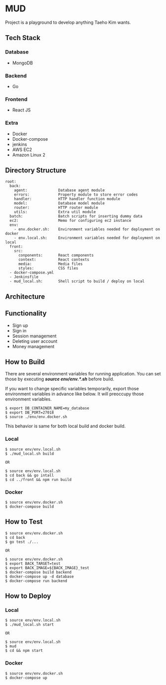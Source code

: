 # MUD
Project is a playground to develop anything Taeho Kim wants.

## Tech Stack
### Database
  * MongoDB

### Backend
  * Go

### Frontend
  * React JS

### Extra
  * Docker
  * Docker-compose
  * jenkins
  * AWS EC2
  * Amazon Linux 2

## Directory Structure
```
root:
  back:
    agent:              Database agent module
    errors:             Property module to store error codes
    handler:            HTTP handler function module
    model:              Database model module
    router:             HTTP router module
    utils:              Extra util module
  batch:                Batch scripts for inserting dummy data
  ec2:                  Memo for configuring ec2 instance
  env:
    - env.docker.sh:    Environment variables needed for deployment on docker
    - env.local.sh:     Environment variables needed for deployment on local
  front:
    src:
      conponents:       React components
      context:          React contexts
      media:            Media files
      styles:           CSS files
  - docker-compose.yml
  - Jenkinsfile
  - mud_local.sh:       Shell script to build / deploy on local
```

## Architecture

## Functionality
  * Sign up
  * Sign in
  * Session management
  * Deleting user account
  * Money management

## How to Build
There are several environment variables for running application. You can set those by executing **_source env/env.*.sh_** before build.

If you want to change specific variables temporarily, export those environment variables in advance like below. It will preoccupy those environment variables.
```
$ export DB_CONTAINER_NAME=my_database
$ export DB_PORT=27018
$ source ./env/env.docker.sh
```

This behavior is same for both local build and docker build.

### Local
```
$ source env/env.local.sh
$ ./mud_local.sh build

OR

$ source env/env.local.sh
$ cd back && go intall
$ cd ../front && npm run build
```

### Docker
```
$ source env/env.docker.sh
$ docker-compose build
```

## How to Test
```
$ source env/env.docker.sh
$ cd back
$ go test ./...

OR

$ source env/env.docker.sh
$ export BACK_TARGET=test
$ export BACK_IMAGE=${BACK_IMAGE}_test
$ docker-compose build backend
$ docker-compose up -d database
$ docker-compose run backend
```

## How to Deploy
### Local
```
$ source env/env.local.sh
$ ./mud_local.sh start

OR

$ source env/env.local.sh
$ mud
$ cd && npm start
```

### Docker
```
$ source env/env.docker.sh
$ docker-compose up
```
